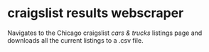 # craigslist results webscraper


Navigates to the Chicago craigslist _cars & trucks_ listings page and downloads all the current listings to a .csv file.
